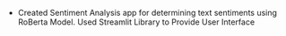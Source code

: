 - Created Sentiment Analysis app for determining text sentiments using RoBerta Model. Used Streamlit Library to Provide User Interface
